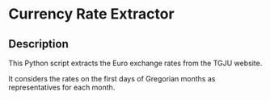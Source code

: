# Currency Rate Extractor

## Description
This Python script extracts the Euro exchange rates from the TGJU website.

It considers the rates on the first days of Gregorian months as representatives for each month.

